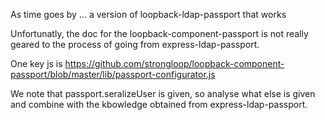 As time goes by ... a version of loopback-ldap-passport that works 

Unfortunatly, the doc for the loopback-component-passport is not really geared to the process of going from express-ldap-passport.

One key js is https://github.com/strongloop/loopback-component-passport/blob/master/lib/passport-configurator.js

We note that passport.seralizeUser is given, so analyse what else is given and combine with the kbowledge obtained from express-ldap-passport.



